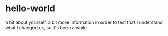 # hello-world
a bit about yourself.
a bit more information  in order to test that I understand what I changed
ok, so it's been a while.